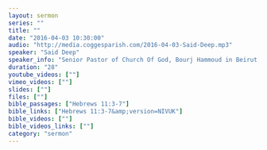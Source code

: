 ```yaml
---
layout: sermon
series: ""
title: ""
date: "2016-04-03 10:30:00"
audio: "http://media.coggesparish.com/2016-04-03-Said-Deep.mp3"
speaker: "Said Deep"
speaker_info: "Senior Pastor of Church Of God, Bourj Hammoud in Beirut, Lebanon. As General Manager of the NGO, “Mutual Faith, Lebanon” Said also directs an ever-growing ministry to children."
duration: "28"
youtube_videos: [""]
vimeo_videos: [""]
slides: [""]
files: [""]
bible_passages: ["Hebrews 11:3-7"]
bible_links: ["Hebrews 11:3-7&amp;version=NIVUK"]
bible_videos: [""]
bible_videos_links: [""]
category: "sermon"
---
```

